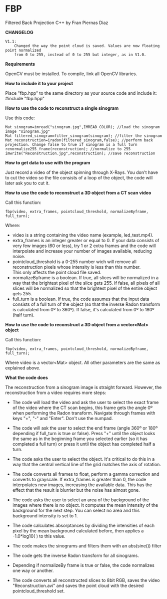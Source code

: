 # FBP
Filtered Back Projection C++ by Fran Piernas Diaz

**CHANGELOG**
    
    V1.1:
        Changed the way the point cloud is saved. Values are now floating point normalized
        from 0 to 255, instead of 0 to 255 but integer, as in V1.0.

**Requirements**

OpenCV must be installed. To compile, link all OpenCV libraries.

**How to include it to your project**

Place "fbp.hpp" to the same directory as your source code and include it:
#include "fbp.hpp"

**How to use the code to reconstruct a single sinogram**

Use this code:

    Mat sinogram=imread("sinogram.jpg",IMREAD_COLOR); //load the sinogram image "sinogram.jpg"
    Mat filtered_sinogram=filter_sinogram(sinogram); //filter the sinogram
    Mat reconstruction=iradon(filtered_sinogram,false); //perform back projection. Change false to true if sinogram is a full turn
    renormalize255_frame(reconstruction); //normalize to 255
    imwrite("Reconstruction.jpg",reconstruction); //save reconstruction
    
**How to get data to use with the program**

Just record a video of the object spinning through X-Rays. You don't have to cut the video so the file consists of a loop of the object, the code will later ask you to cut it.
    
**How to use the code to reconstruct a 3D object from a CT scan video**

Call this function:

    fbp(video, extra_frames, pointcloud_threshold, normalizeByframe, full_turn);
    
Where:
  * video is a string containing the video name (example, led_test.mp4).
  * extra_frames is an integer greater or equal to 0. If your data consists of very few images (60 or less), try 1 or 2
      extra frames and the code will interpolate and increase your number of images available, reducing noise.
  * pointcloud_threshold is a 0-255 number wich will remove all reconstruction pixels whose intensity is less than this number.                             
      This only affects the point cloud file saved.
  * normalizeByframe is a boolean. If true, all slices will be normalized in a way that the brightest pixel of the slice gets 255.
      If false, all pixels of all slices will be normalized so that the brightest pixel of the entire object gets 255.
  * full_turn is a boolean. If true, the code assumes that the input data consists of a full turn of the object (so that the
      inverse Radon transform is calculated from 0º to 360º). If false, it's calculated from 0º to 180º (half turn).
      
**How to use the code to reconstruct a 3D object from a vector\<Mat\> object**     

Call this function:

    fbp(video, extra_frames, pointcloud_threshold, normalizeByframe, full_turn);
    
Where video is a vector\<Mat\> object. All other parameters are the same as explained above.

**What the code does**

The reconstruction from a sinogram image is straight forward. However, the reconstruction from a video requires more steps:

* The code will load the video and ask the user to select the exact frame of the video where the CT scan begins, this frame gets the angle 0º when performing the Radon transform. Navigate through frames with keys "+", "-" and "Enter". Don't use the numpad.

* The code will ask the user to select the end frame (angle 360º or 180º depending if full_turn is true or false). Press "+" until the object looks the same as in the beginning frame you selected earlier (so it has completed a full turn) or press it until the object has completed half a turn.

* The code asks the user to select the object. It's critical to do this in a way that the central vertical line of the grid matches the axis of rotation.

* The code converts all frames to float, perform a gamma correction and converts to grayscale. If extra_frames is greater than 0, the code interpolates new images, increasing the available data. This has the effect that the result is blurrier but the noise has almost gone.

* The code asks the user to select an area of the background of the images where there is no object. It computes the mean intensity of the background for the next step. You can select no area and this background intensity is set to 1.

* The code calculates absorptances by dividing the intensities of each pixel by the mean background calculated before, then applies a -1.0*log10( ) to this value.

* The code makes the sinograms and filters them with an abs(sine()) filter

* The code gets the inverse Radon transform for all sinograms.

* Depending if normalizeBy frame is true or false, the code normalizes one way or another.

* The code converts all reconstructed slices to 8bit RGB, saves the video "Reconstruction.avi" and saves the point cloud with the desired pointcloud_threshold set.
